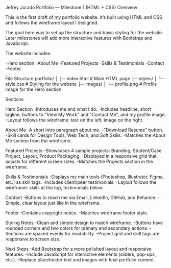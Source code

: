 Jefrey Jurado Portfolio — Milestone 1 (HTML + CSS)
Overview

This is the first draft of my portfolio website. It’s built using HTML and CSS and follows the wireframe layout I designed.

The goal here was to set up the structure and basic styling for the website. Later milestones will add more interactive features with Bootstrap and JavaScript.

The website includes:

-Hero section
-About Me
-Featured Projects
-Skills & Testimonials
-Contact
-Footer

File Structure
portfolio/
│
├─ index.html          # Main HTML page
├─ styles/
│   └─ style.css       # Styling for the website
├─ images/
│   └─ profile.png     # Profile image for the Hero section

Sections

Hero Section
-Introduces me and what I do.
-Includes headline, short tagline, buttons to "View My Work" and "Contact Me", and my profile image.
-Layout follows the wireframe: text on the left, image on the right.

About Me
-A short intro paragraph about me.
-"Download Resume" button.
-Skill cards for Design Tools, Web Tech, and Soft Skills.
-Matches the About Me section from the wireframe.

Featured Projects
-Showcases 4 sample projects: Branding, Student/Case Project, Layout, Product Packaging.
-Displayed in a responsive grid that adjusts for different screen sizes.
-Matches the Projects section in the wireframe.

Skills & Testimonials
-Displays my main tools (Photoshop, Illustrator, Figma, etc.) as skill tags.
-Includes client/peer testimonials.
-Layout follows the wireframe: skills at the top, testimonials below.

Contact
-Buttons to reach me via Email, LinkedIn, GitHub, and Behance.
-Simple, clear layout just like in the wireframe.

Footer
-Contains copyright notice.
-Matches wireframe footer style.

Styling Notes
-Clean and simple design to match wireframe.
-Buttons have rounded corners and two colors for primary and secondary actions.
-Sections are spaced evenly for readability.
-Project grid and skill tags are responsive to screen size.

Next Steps
-Add Bootstrap for a more polished layout and responsive features.
-Include JavaScript for interactive elements (sliders, pop-ups, etc.).
-Replace placeholder text and images with final portfolio content.